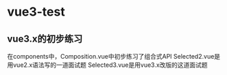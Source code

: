 # vue3-test

## vue3.x的初步练习

在components中，Composition.vue中初步练习了组合式API
Selected2.vue是用vue2.x语法写的一道面试题
Selected3.vue是用vue3.x改版的这道面试题
